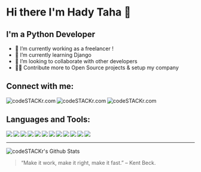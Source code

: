 # Hi there  I'm Hady Taha 👋


## I'm a Python Developer

- 🔭 I’m currently working as a freelancer !
- 🌱 I’m currently learning Django
- 👯 I’m looking to collaborate with other developers
- 🐱‍👓 Contribute more to Open Source projects & setup my company


## Connect with me:


[<img align="left" alt="codeSTACKr.com"  src="https://img.shields.io/badge/Instagram-E4405F?style=for-the-badge&logo=instagram&logoColor=white"/>](https://twitter.com/HadyTaha77)
[<img align="left" alt="codeSTACKr.com"  src="https://img.shields.io/badge/Twitter-1DA1F2?style=for-the-badge&logo=twitter&logoColor=white"/>](https://www.instagram.com/haditaha__/)
[<img align="left" alt="codeSTACKr.com"  src="https://img.shields.io/badge/LinkedIn-0077B5?style=for-the-badge&logo=linkedin&logoColor=white"/>](https://www.linkedin.com/in/hady-taha/)
</br>



## Languages and Tools:


<img align="left"   src="https://img.shields.io/badge/Python-3776AB?style=for-the-badge&logo=python&logoColor=white" />
<img align="left"   src="https://img.shields.io/badge/Django-092E20?style=for-the-badge&logo=django&logoColor=white" />
<img align="left"   src="https://img.shields.io/badge/jQuery-0769AD?style=for-the-badge&logo=jquery&logoColor=white" />
<img align="left"   src="https://img.shields.io/badge/JavaScript-F7DF1E?style=for-the-badge&logo=javascript&logoColor=black" />
<img align="left"   src="https://img.shields.io/badge/HTML-239120?style=for-the-badge&logo=html5&logoColor=white" />
<img align="left"   src="https://img.shields.io/badge/HTML5-E34F26?style=for-the-badge&logo=html5&logoColor=white" />




  <img align="left"   src="https://img.shields.io/badge/CSS-239120?&style=for-the-badge&logo=css3&logoColor=white" />
  <img align="left"   src="https://img.shields.io/badge/CSS3-1572B6?style=for-the-badge&logo=css3&logoColor=white" />
  <img align="left"   src="https://img.shields.io/badge/Bootstrap-563D7C?style=for-the-badge&logo=bootstrap&logoColor=white" />
  <img align="left"   src="https://img.shields.io/badge/Flutter-02569B?style=for-the-badge&logo=flutter&logoColor=white" />
  <img align="left"   src="https://img.shields.io/badge/MySQL-00000F?style=for-the-badge&logo=mysql&logoColor=white" />
  <img align="left"   src="https://img.shields.io/badge/SQLite-07405E?style=for-the-badge&logo=sqlite&logoColor=white" />



<br />


----

<img  alt="codeSTACKr's Github Stats" src="https://github-readme-stats.vercel.app/api?username=Hady-Taha&show_icons=true&hide_border=false" />


<br />


> “Make it work, make it right, make it fast.” – Kent Beck.


<br />
